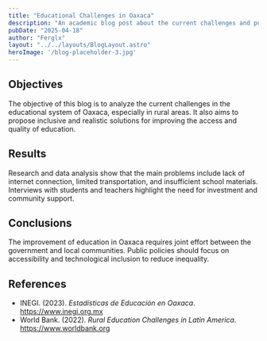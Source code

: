```yaml
---
title: "Educational Challenges in Oaxaca"
description: "An academic blog post about the current challenges and possible solutions in the education system of Oaxaca, Mexico."
pubDate: "2025-04-18"
author: "Ferglx"
layout: "../../layouts/BlogLayout.astro"
heroImage: '/blog-placeholder-3.jpg'
---
```


## Objectives

The objective of this blog is to analyze the current challenges in the educational system of Oaxaca, especially in rural areas. It also aims to propose inclusive and realistic solutions for improving the access and quality of education.

## Results

Research and data analysis show that the main problems include lack of internet connection, limited transportation, and insufficient school materials. Interviews with students and teachers highlight the need for investment and community support.

## Conclusions

The improvement of education in Oaxaca requires joint effort between the government and local communities. Public policies should focus on accessibility and technological inclusion to reduce inequality.

## References

- INEGI. (2023). *Estadísticas de Educación en Oaxaca*. https://www.inegi.org.mx
- World Bank. (2022). *Rural Education Challenges in Latin America*. https://www.worldbank.org
